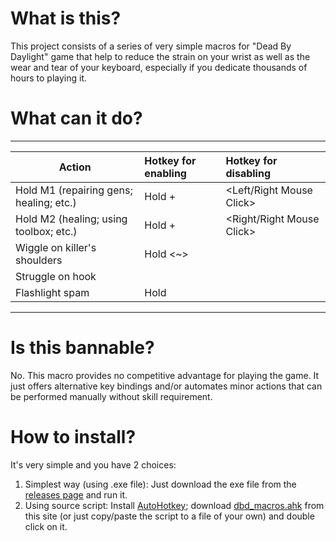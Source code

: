 # What is this?
This project consists of a series of very simple macros for "Dead By Daylight" game that help to reduce the strain on your wrist as well as the wear and tear of your keyboard, especially if you dedicate thousands of hours to playing it.


# What can it do?
 ----------------------------------------------------------------------------------------------------------------
 Action                                     | Hotkey for enabling               | Hotkey for disabling
 -------------------------------------------|:----------------------------------|:-------------------------------
 Hold M1 (repairing gens; healing; etc.)    | Hold <Left Mouse Button> + <Tab>  | <Left/Right Mouse Click>
 Hold M2 (healing; using toolbox; etc.)     | Hold <Right Mouse Button> + <Tab> | <Right/Right Mouse Click>
 Wiggle on killer's shoulders               | Hold <~>                          |
 Struggle on hook                           | <Tab>                             | <Tab>
 Flashlight spam                            | Hold <Middle Mouse Button>        |
 ----------------------------------------------------------------------------------------------------------------


# Is this bannable?
No. This macro provides no competitive advantage for playing the game. It just offers alternative key bindings and/or automates minor actions that can be performed manually without skill requirement.


# How to install?
It's very simple and you have 2 choices:
1. Simplest way (using .exe file): Just download the exe file from the [releases page](/nickyramone/dbd-macros/releases) and run it.
2. Using source script: Install [AutoHotkey](https://www.autohotkey.com); download [dbd_macros.ahk](/nickyramone/dbd-macros/blob/master/dbd_macros.ahk) from this site (or just copy/paste the script to a file of your own) and double click on it.
